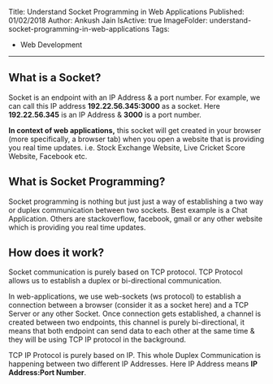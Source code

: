 Title: Understand Socket Programming in Web Applications
Published: 01/02/2018
Author: Ankush Jain
IsActive: true
ImageFolder: understand-socket-programming-in-web-applications
Tags:
  - Web Development
---
## What is a Socket?
Socket is an endpoint with an IP Address & a port number. For example, we can call this IP address **192.22.56.345:3000** as a socket. Here **192.22.56.345** is an IP Address & **3000** is a port number. 

**In context of web applications,** this socket will get created in your browser (more specifically, a browser tab) when you open a website that is providing you real time updates. i.e. Stock Exchange Website, Live Cricket Score Website, Facebook etc.   

## What is Socket Programming?
Socket programming is nothing but just just a way of establishing a two way or duplex communication between two sockets. Best example is a Chat Application. Others are stackoverflow, facebook, gmail or any other website which is providing you real time updates.   

## How does it work?
Socket communication is purely based on TCP protocol. TCP Protocol allows us to establish a duplex or bi-directional communication. 

In web-applications, we use web-sockets (ws protocol) to establish a connection between a browser (consider it as a socket here) and a TCP Server or any other Socket. Once connection gets established, a channel is created between two endpoints, this channel is purely bi-directional, it means that both endpoint can send data to each other at the same time & they will be using TCP IP protocol in the background.

TCP IP Protocol is purely based on IP. This whole Duplex Communication is happening between two different IP Addresses. Here IP Address means **IP Address:Port Number**.

                
